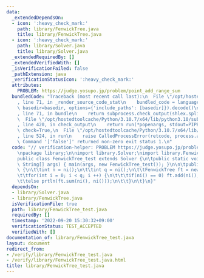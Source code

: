 ```yaml
---
data:
  _extendedDependsOn:
  - icon: ':heavy_check_mark:'
    path: library/FenwickTree.java
    title: library/FenwickTree.java
  - icon: ':heavy_check_mark:'
    path: library/Solver.java
    title: library/Solver.java
  _extendedRequiredBy: []
  _extendedVerifiedWith: []
  _isVerificationFailed: false
  _pathExtension: java
  _verificationStatusIcon: ':heavy_check_mark:'
  attributes:
    PROBLEM: https://judge.yosupo.jp/problem/point_add_range_sum
  bundledCode: "Traceback (most recent call last):\n  File \"/opt/hostedtoolcache/Python/3.10.7/x64/lib/python3.10/site-packages/onlinejudge_verify/documentation/build.py\"\
    , line 71, in _render_source_code_stat\n    bundled_code = language.bundle(stat.path,\
    \ basedir=basedir, options={'include_paths': [basedir]}).decode()\n  File \"/opt/hostedtoolcache/Python/3.10.7/x64/lib/python3.10/site-packages/onlinejudge_verify/languages/user_defined.py\"\
    , line 71, in bundle\n    return subprocess.check_output(shlex.split(command))\n\
    \  File \"/opt/hostedtoolcache/Python/3.10.7/x64/lib/python3.10/subprocess.py\"\
    , line 420, in check_output\n    return run(*popenargs, stdout=PIPE, timeout=timeout,\
    \ check=True,\n  File \"/opt/hostedtoolcache/Python/3.10.7/x64/lib/python3.10/subprocess.py\"\
    , line 524, in run\n    raise CalledProcessError(retcode, process.args,\nsubprocess.CalledProcessError:\
    \ Command '['false']' returned non-zero exit status 1.\n"
  code: "// verification-helper: PROBLEM https://judge.yosupo.jp/problem/point_add_range_sum\n\
    \npackage library;\n\nimport library.Solver;\nimport library.FenwickTree;\n\n\
    public class FenwickTree_test extends Solver {\n\tpublic static void main(final\
    \ String[] args) { main(args, new FenwickTree_test()); }\n\n\tpublic void solve()\
    \ {\n\t\tint n = ni();\n\t\tint q = ni();\n\t\tFenwickTree ft = new FenwickTree(nl(n));\n\
    \t\tfor(int i = 0; i < q; i ++) {\n\t\t\tif(ni() == 0) ft.add(ni(), nl());\n\t\
    \t\telse prtln(ft.sum(ni(), ni()));\n\t\t}\n\t}\n}"
  dependsOn:
  - library/Solver.java
  - library/FenwickTree.java
  isVerificationFile: true
  path: library/FenwickTree_test.java
  requiredBy: []
  timestamp: '2022-09-20 15:30:32+09:00'
  verificationStatus: TEST_ACCEPTED
  verifiedWith: []
documentation_of: library/FenwickTree_test.java
layout: document
redirect_from:
- /verify/library/FenwickTree_test.java
- /verify/library/FenwickTree_test.java.html
title: library/FenwickTree_test.java
---
```

